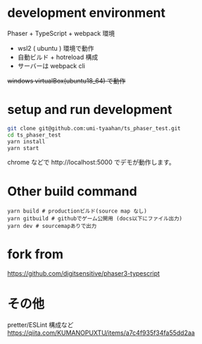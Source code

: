 # development environment

Phaser + TypeScript + webpack 環境

- wsl2 ( ubuntu ) 環境で動作
- 自動ビルド + hotreload 構成
- サーバーは webpack cli

~~windows virtualBox(ubuntu18_64) で動作~~

# setup and run development

```sh
git clone git@github.com:umi-tyaahan/ts_phaser_test.git
cd ts_phaser_test
yarn install
yarn start
```

chrome などで http://localhost:5000 でデモが動作します。

# Other build command

```
yarn build # productionビルド(source map なし)
yarn gitbuild # githubでゲーム公開用 (docs以下にファイル出力)
yarn dev # sourcemapありで出力
```

# fork from

https://github.com/digitsensitive/phaser3-typescript

# その他

pretter/ESLint 構成など  
https://qiita.com/KUMANOPUXTU/items/a7c4f935f34fa55dd2aa
